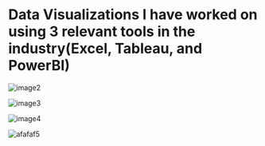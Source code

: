 # Data Visualizations I have worked on using 3 relevant tools in the industry(Excel, Tableau, and PowerBI)




![image2](https://github.com/Applepancakes/DataVisualizations/assets/158091426/a4218a3e-dbac-43d2-b750-d559fa1a96d7)




![image3](https://github.com/Applepancakes/DataVisualizations/assets/158091426/37af68c7-8439-4c80-9d90-1fd2eae80df6)







![image4](https://github.com/Applepancakes/DataVisualizations/assets/158091426/7f51f0a2-5ed5-4305-ae05-1b43f149a335)




![afafaf5](https://github.com/Applepancakes/DataVisualizations/assets/158091426/7c7bd191-fda5-463b-97bc-71db02ab9e4c)
